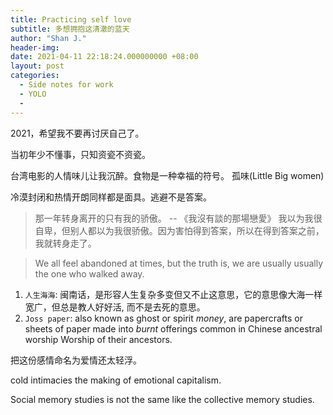 ```yaml
---
title: Practicing self love
subtitle: 多想拥抱这清澈的蓝天
author: "Shan J."
header-img: 
date: 2021-04-11 22:18:24.000000000 +08:00
layout: post
categories:
  - Side notes for work
  - YOLO
  -
---
```



2021，希望我不要再讨厌自己了。

当初年少不懂事，只知资瓷不资瓷。

台湾电影的人情味儿让我沉醉。食物是一种幸福的符号。 孤味(Little Big women)

冷漠封闭和热情开朗同样都是面具。逃避不是答案。


> 那一年转身离开的只有我的骄傲。 -- 《我沒有談的那場戀愛》
> 我以为我很自卑，但别人都以为我很骄傲。因为害怕得到答案，所以在得到答案之前，我就转身走了。

> We all feel abandoned at times, but the truth is, we are usually usually the one who walked away.

1. `人生海海`: 闽南话，是形容人生复杂多变但又不止这意思，它的意思像大海一样宽广，但总是教人好好活, 而不是去死的意思。
2. `Joss paper`: also known as ghost or spirit *money*, are papercrafts or sheets of paper made into *burnt* offerings common in Chinese ancestral worship Worship of their ancestors.

把这份感情命名为爱情还太轻浮。

cold intimacies the making of emotional capitalism.

Social memory studies is not the same like the collective memory studies.
